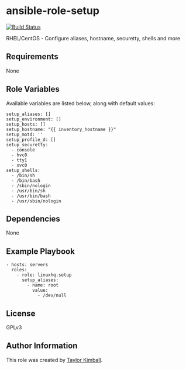 # ansible-role-setup

[![Build Status](https://travis-ci.org/linuxhq/ansible-role-setup.svg?branch=master)](https://travis-ci.org/linuxhq/ansible-role-setup)

RHEL/CentOS - Configure aliases, hostname, securetty, shells and more

## Requirements

None

## Role Variables

Available variables are listed below, along with default values:

    setup_aliases: []
    setup_environment: []
    setup_hosts: []
    setup_hostname: "{{ inventory_hostname }}"
    setup_motd: ''
    setup_profile_d: []
    setup_securetty:
      - console
      - hvc0
      - tty1
      - xvc0
    setup_shells:
      - /bin/sh
      - /bin/bash
      - /sbin/nologin
      - /usr/bin/sh
      - /usr/bin/bash
      - /usr/sbin/nologin

## Dependencies

None

## Example Playbook

    - hosts: servers
      roles:
        - role: linuxhq.setup
          setup_aliases:
            - name: root
              value:
                - /dev/null

## License

GPLv3

## Author Information

This role was created by [Taylor Kimball](http://www.linuxhq.org).
